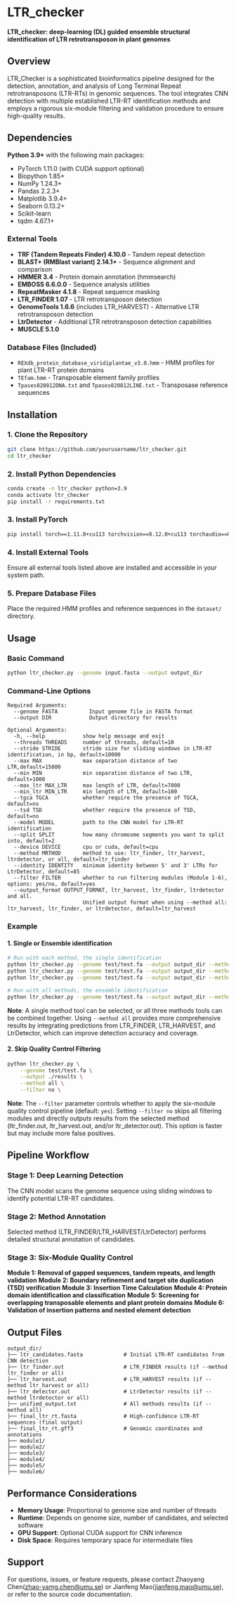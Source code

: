 # LTR_checker

**LTR_checker: deep-learning (DL) guided ensemble structural identification of LTR retrotransposon in plant genomes**

## Overview

LTR_Checker is a sophisticated bioinformatics pipeline designed for the detection, annotation, and analysis of Long Terminal Repeat retrotransposons (LTR-RTs) in genomic sequences. The tool integrates CNN detection with multiple established LTR-RT identification methods and employs a rigorous six-module filtering and validation procedure to ensure high-quality results.

## Dependencies

**Python 3.9+** with the following main packages:
- PyTorch 1.11.0 (with CUDA support optional)
- Biopython 1.85+
- NumPy 1.24.3+
- Pandas 2.2.3+
- Matplotlib 3.9.4+
- Seaborn 0.13.2+
- Scikit-learn
- tqdm 4.67.1+

### External Tools

- **TRF (Tandem Repeats Finder) 4.10.0** - Tandem repeat detection
- **BLAST+ (RMBlast variant) 2.14.1+** - Sequence alignment and comparison
- **HMMER 3.4** - Protein domain annotation (hmmsearch)
- **EMBOSS 6.6.0.0** - Sequence analysis utilities
- **RepeatMasker 4.1.8** - Repeat sequence masking
- **LTR_FINDER 1.07** - LTR retrotransposon detection
- **GenomeTools 1.6.6** (includes LTR_HARVEST) - Alternative LTR retrotransposon detection
- **LtrDetector** - Additional LTR retrotransposon detection capabilities
- **MUSCLE 5.1.0**

### Database Files (Included)

- `REXdb_protein_database_viridiplantae_v3.0.hmm` - HMM profiles for plant LTR-RT protein domains
- `TEfam.hmm` - Transposable element family profiles
- `Tpases020812DNA.txt` and `Tpases020812LINE.txt` - Transposase reference sequences

## Installation

### 1. Clone the Repository
```bash
git clone https://github.com/yourusername/ltr_checker.git
cd ltr_checker
```

### 2. Install Python Dependencies
```bash
conda create -n ltr_checker python=3.9
conda activate ltr_checker
pip install -r requirements.txt
```

### 3. Install PyTorch
```bash
pip install torch==1.11.0+cu113 torchvision==0.12.0+cu113 torchaudio==0.11.0 --extra-index-url https://download.pytorch.org/whl/cu113
```

### 4. Install External Tools

Ensure all external tools listed above are installed and accessible in your system path.

### 5. Prepare Database Files

Place the required HMM profiles and reference sequences in the `dataset/` directory.

## Usage

### Basic Command
```bash
python ltr_checker.py --genome input.fasta --output output_dir
```

### Command-Line Options
```
Required Arguments:
  --genome FASTA          Input genome file in FASTA format
  --output DIR            Output directory for results

Optional Arguments:
  -h, --help            show help message and exit
  --threads THREADS     number of threads, default=10
  --stride STRIDE       stride size for sliding windows in LTR-RT identification, in bp, default=10000
  --max MAX             max separation distance of two LTR,default=15000
  --min MIN             min separation distance of two LTR, default=1000
  --max_ltr MAX_LTR     max length of LTR, default=7000
  --min_ltr MIN_LTR     min length of LTR, default=100
  --tgca TGCA           whether require the presence of TGCA, default=no
  --tsd TSD             whether require the presence of TSD, default=no
  --model MODEL         path to the CNN model for LTR-RT identification
  --split SPLIT         how many chromosme segments you want to split into, default=2
  --device DEVICE       cpu or cuda, default=cpu
  --method MRTHOD       method to use: ltr_finder, ltr_harvest, ltrdetector, or all, default=ltr_finder
  --identity IDENTITY   minimum identity between 5' and 3' LTRs for LtrDetector, default=85
  --filter FILTER       whether to run filtering modules (Module 1-6), options: yes/no, default=yes
  --output_format OUTPUT_FORMAT, ltr_harvest, ltr_finder, ltrdetector and all.
                        Unified output format when using --method all: ltr_harvest, ltr_finder, or ltrdetector, default=ltr_harvest
```

### Example

#### 1. Single or Ensemble identification
```bash
# Run with each method, the single identification
python ltr_checker.py --genome test/test.fa --output output_dir --method ltr_finder
python ltr_checker.py --genome test/test.fa --output output_dir --method ltr_harvest
python ltr_checker.py --genome test/test.fa --output output_dir --method ltrdetector

# Run with all methods, the ensemble identification
python ltr_checker.py --genome test/test.fa --output output_dir --method all
```
**Note**: A single method tool can be selected, or all three methods tools can be combined together. Using `--method all` provides more comprehensive results by integrating predictions from LTR_FINDER, LTR_HARVEST, and LtrDetector, which can improve detection accuracy and coverage.

#### 2. Skip Quality Control Filtering
```bash
python ltr_checker.py \
    --genome test/test.fa \
    --output ./results \
    --method all \
    --filter no \
```

**Note**: The `--filter` parameter controls whether to apply the six-module quality control pipeline (default: `yes`). Setting `--filter no` skips all filtering modules and directly outputs results from the selected method (ltr_finder.out, ltr_harvest.out, and/or ltr_detector.out). This option is faster but may include more false positives.

## Pipeline Workflow

### Stage 1: Deep Learning Detection

The CNN model scans the genome sequence using sliding windows to identify potential LTR-RT candidates.

### Stage 2: Method Annotation

Selected method (LTR_FINDER/LTR_HARVEST/LtrDetector) performs detailed structural annotation of candidates.

### Stage 3: Six-Module Quality Control

**Module 1: Removal of gapped sequences, tandem repeats, and length validation**
**Module 2: Boundary refinement and target site duplication (TSD) verification**
**Module 3: Insertion Time Calculation**
**Module 4: Protein domain identification and classification**
**Module 5: Screening for overlapping transposable elements and plant protein domains**
**Module 6: Validation of insertion patterns and nested element detection**


## Output Files
```
output_dir/
├── ltr_candidates.fasta             # Initial LTR-RT candidates from CNN detection
├── ltr_finder.out                   # LTR_FINDER results (if --method ltr_finder or all)
├── ltr_harvest.out                  # LTR_HARVEST results (if --method ltr_harvest or all)
├── ltr_detector.out                 # LtrDetector results (if --method ltrdetector or all)
├── unified_output.txt               # All methods results (if --method all)
├── final_ltr_rt.fasta               # High-confidence LTR-RT sequences (final output)
├── final_ltr_rt.gff3                # Genomic coordinates and annotations
├── module1/                         
├── module2/                        
├── module3/                         
├── module4/                         
├── module5/                         
├── module6/                         
```

## Performance Considerations

- **Memory Usage**: Proportional to genome size and number of threads
- **Runtime**: Depends on genome size, number of candidates, and selected software
- **GPU Support**: Optional CUDA support for CNN inference
- **Disk Space**: Requires temporary space for intermediate files

## Support

For questions, issues, or feature requests, please contact Zhaoyang Chen(zhao-yamg.chen@umu.se) or Jianfeng Mao(jianfeng.mao@umu.se), or refer to the source code documentation.
